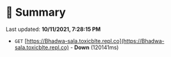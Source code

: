 # 📖 Summary
Last updated: **10/11/2021, 7:28:15 PM**

- `GET` [https://Bhadwa-sala.toxicblte.repl.co](https://Bhadwa-sala.toxicblte.repl.co) - **Down** (120141ms)
